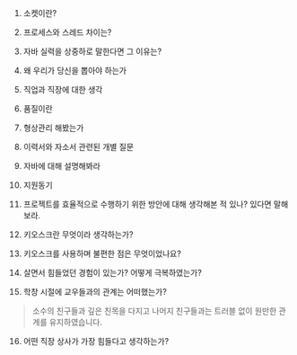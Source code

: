 
1. 소켓이란?

2. 프로세스와 스레드 차이는?

3. 자바 실력을 상중하로 말한다면 그 이유는?

4. 왜 우리가 당신을 뽑아야 하는가  
5. 직업과 직장에 대한 생각  
6. 품질이란  
7. 형상관리 해봤는가  
8. 이력서와 자소서 관련된 개별 질문
9. 자바에 대해 설명해봐라
10. 지원동기
11. 프로젝트를 효율적으로 수행하기 위한 방안에 대해 생각해본 적 있나? 있다면 말해보라.
12. 키오스크란 무엇이라 생각하는가?
13. 키오스크를 사용하며 불편한 점은 무엇이었나요?
14. 살면서 힘들었던  경험이  있는가? 어떻게  극복하였는가?  
15. 학창 시절에  교우들과의  관계는  어떠했는가?  
>소수의  친구들과  깊은  친목을  다지고  나머지  친구들과는  트러블  없이  원만한  관계를  유지하였습니다.
16. 어떤 직장  상사가  가장  힘들다고  생각하는가?  
> 
<!--stackedit_data:
eyJoaXN0b3J5IjpbMTkzMDczMDQzMCwxODUzNjUxODgxLDczMD
k5ODExNl19
-->